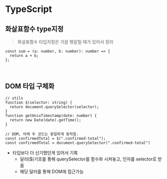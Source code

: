 # TypeScript

## 화살표함수 type지정

> 화살표함수 타입지정은 가끔 헷갈릴 때가 있어서 정리

```TSX
const sum = (a: number, b: number): number => {
  return a + b;
};
```

<br>

## DOM 타입 구체화

```TS
// utils
function $(selector: string) {
  return document.querySelector(selector);
}
function getUnixTimestamp(date: number) {
  return new Date(date).getTime();
}

// DOM, 아래 두 코드는 동일하게 동작함.
const confirmedTotal = $(".confirmed-total");
const confirmedTotal = document.querySelector(".confirmed-total")
```

- 타입보다 더 신기했던게 있어서 기록
  - 달러($)기호를 통해 querySelector를 함수화 시켜놓고, 인자를 selector로 받음
  - 해당 달러를 통해 DOM에 접근가능
